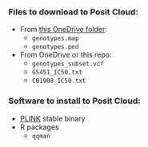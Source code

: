 ### Files to download to Posit Cloud:

* From [this OneDrive folder](https://livejohnshopkins.sharepoint.com/:f:/s/mccoy_lab/EkwJFRhy1DZNt8Dg42caT6wBXzvq9p7DTskMmwk-nbaOow?e=3OpzbZ):
	* `genotypes.map`
	* `genotypes.ped`
* From OneDrive or this repo:
	* `genotypes_subset.vcf`
	* `GS451_IC50.txt`
	* `CB1908_IC50.txt`


### Software to install to Posit Cloud:

* [PLINK](https://www.cog-genomics.org/plink/) stable binary
* R packages
 	* `qqman`
